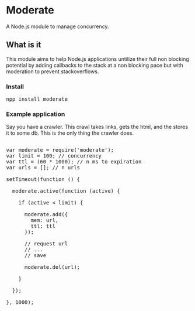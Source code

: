# Moderate

A Node.js module to manage concurrency.

## What is it

This module aims to help Node.js applications untilize their full non blocking potential by adding callbacks to the stack at a non blocking pace but with moderation to prevent stackoverflows.

### Install

<pre>
npp install moderate
</pre>


### Example application

Say you have a crawler. This crawl takes links, gets the html, and the stores it to some db. This is the only thing the crawler does. 

<pre>

var moderate = require('moderate');
var limit = 100; // concurrency 
var ttl = (60 * 1000); // n ms to expiration
var urls = []; // n urls

setTimeout(function () {

  moderate.active(function (active) {
  
    if (active < limit) {

      moderate.add({
        mem: url,
        ttl: ttl
      });

      // request url
      // ... 
      // save

      moderate.del(url);

    }
  
  });

}, 1000);

</pre>

